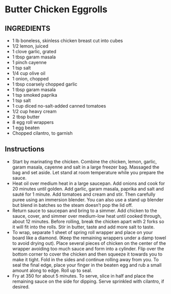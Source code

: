 # Butter Chicken Eggrolls

## INGREDIENTS

- 1 lb boneless, skinless chicken breast cut into cubes
- 1/2 lemon, juiced
- 1 clove garlic, grated
- 1 tbsp garam masala
- 1 pinch cayenne
- 1 tsp salt
- 1/4 cup olive oil
- 1 onion, chopped
- 1 tbsp coarsely chopped garlic
- 1 tbsp garam masala
- 1 tsp smoked paprika
- 1 tsp salt
- 1 cup diced no-salt-added canned tomatoes
- 1/2 cup heavy cream
- 2 tbsp butter
- 8 egg roll wrappers
- 1 egg beaten
- Chopped cilantro, to garnish

## Instructions

- Start by marinating the chicken. Combine the chicken, lemon, garlic, garam masala, cayenne and salt in a large freezer bag. Massaged the bag and set aside. Let stand at room temperature while you prepare the sauce.
- Heat oil over medium heat in a large saucepan. Add onions and cook for 20 minutes until golden. Add garlic, garam masala, paprika and salt and sauté for 1 minute. Add tomatoes and cream and stir. Then carefully puree using an immersion blender. You can also use a stand up blender but blend in batches so the steam doesn’t pop the lid off.
- Return sauce to saucepan and bring to a simmer. Add chicken to the sauce, cover, and simmer over medium-low heat until cooked through, about 12 minutes. Before rolling, break the chicken apart with 2 forks so it will fit into the rolls. Stir in butter, taste and add more salt to taste.
- To wrap, separate 1 sheet of spring roll wrapper and place on your board like a diamond. (Keep the remaining wrappers under a damp towel to avoid drying out). Place several pieces of chicken on the center of the wrapper avoiding too much sauce and form into a cylinder. Flip over the bottom corner to cover the chicken and then squeeze it towards you to make it tight. Fold in the sides and continue rolling away from you. To seal the final edge, place your finger in the beaten egg and rub a small amount along to edge. Roll up to seal.
- Fry at 350 for about 5 minutes. To serve, slice in half and place the remaining sauce on the side for dipping. Serve sprinkled with cilantro, if desired.

